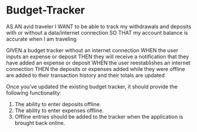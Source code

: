 # Budget-Tracker

AS AN avid traveler
I WANT to be able to track my withdrawals and deposits with or without a data/internet connection
SO THAT my account balance is accurate when I am traveling 

GIVEN a budget tracker without an internet connection
WHEN the user inputs an expense or deposit
THEN they will receive a notification that they have added an expense or deposit
WHEN the user reestablishes an internet connection
THEN the deposits or expenses added while they were offline are added to their transaction history and their totals are updated

Once you’ve updated the existing budget tracker, it should provide the following functionality:  
1.  The ability to enter deposits offline.  
2.  The ability to enter expenses offline.  
3.  Offline entries should be added to the tracker when the application is brought back online.  
